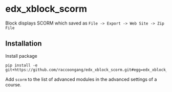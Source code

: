 edx_xblock_scorm
=========================

Block displays SCORM which saved as `File -> Export -> Web Site -> Zip File`


Installation
------------

Install package

    pip install -e git+https://github.com/raccoongang/edx_xblock_scorm.git#egg=edx_xblock_scorm

Add `scorm` to the list of advanced modules in the advanced settings of a course.

